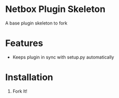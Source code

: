 # Netbox Plugin Skeleton

A base plugin skeleton to fork

# Features

* Keeps plugin in sync with setup.py automatically

# Installation

1. Fork It!
